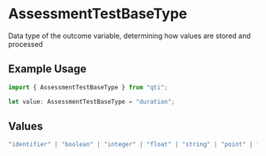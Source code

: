 # AssessmentTestBaseType

Data type of the outcome variable, determining how values are stored and processed

## Example Usage

```typescript
import { AssessmentTestBaseType } from "qti";

let value: AssessmentTestBaseType = "duration";
```

## Values

```typescript
"identifier" | "boolean" | "integer" | "float" | "string" | "point" | "pair" | "directedPair" | "duration" | "file" | "uri"
```